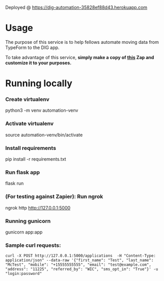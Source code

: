 Deployed @ https://dig-automation-35828ef88d43.herokuapp.com

# Usage 
The purpose of this service is to help fellows automate moving data from TypeForm to the DIG app. 

To take advantage of this service, **simply make a copy of [this](https://zapier.com/shared/e3d3b9242c1d94f7785704c75d613eed24713d21) Zap and customize it to your purposes.**

# Running locally
### Create virtualenv
python3 -m venv automation-venv

### Activate virtualenv
source automation-venv/bin/activate

### Install requirements
pip install -r requirements.txt 

### Run flask app 
flask run

### (For testing against Zapier): Run ngrok
ngrok http http://127.0.0.1:5000

### Running gunicorn
gunicorn app:app

### Sample curl requests:

``````
curl -X POST http://127.0.0.1:5000/applications  -H "Content-Type: application/json" --data-raw '{"first_name": "Test", "last_name": "McTest", "mobile": "+15555555555", "email": "test@example.com", "address": "11225", "referred_by": "WIC", "sms_opt_in": "True"}' -u "login:password"
``````


